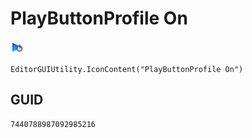 # PlayButtonProfile On
![](/img/PlayButtonProfile%20On.png)

``` CSharp
EditorGUIUtility.IconContent("PlayButtonProfile On")
```
## GUID
```
7440788987092985216
```
